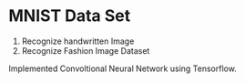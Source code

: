 # MNIST Data Set
1. Recognize handwritten Image
2. Recognize Fashion Image Dataset

Implemented Convoltional Neural Network using Tensorflow.

